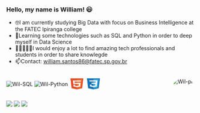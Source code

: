 ### Hello, my name is William! 😃

-  🤓I am currently studying Big Data with focus on Business Intelligence at the FATEC Ipiranga college
-  💾Learning some technologies such as SQL and Python in order to deep myself in Data Science
-  👨🏽‍🤝‍👨🏻I would enjoy a lot to find amazing tech professionals and students in order to share knowlegde
-  📫Contact: william.santos86@fatec.sp.gov.br


<div style="display: inline_block"><br>
  <img align="center" alt="Wil-SQL" height="30" width="40" src="https://cdn.jsdelivr.net/gh/devicons/devicon/icons/postgresql/postgresql-original-wordmark.svg">
  <img align="center" alt="Wil-Python" height="30" width="40" src="https://cdn.jsdelivr.net/gh/devicons/devicon/icons/python/python-original-wordmark.svg">
  <img align="center" alt="Wil-HTML" height="30" width="40" src="https://raw.githubusercontent.com/devicons/devicon/master/icons/html5/html5-original.svg">
  <img align="center" alt="Wil-CSS" height="30" width="40" src="https://raw.githubusercontent.com/devicons/devicon/master/icons/css3/css3-original.svg">
  <img align="right" alt="Wil-pic" height="150" style="border-radius:50px;" src="https://media.tenor.com/-Kgr-uW4GA8AAAAi/hello.gif">
</div>

##
 
<div>
  
  <a href="https://www.instagram.com/wilpassion4_u/" target="_blank"><img src="[https://img.shields.io/badge/-Instagram-%23E4405F?style=for-the-badge&logo=instagram&logoColor=white](https://static.wixstatic.com/media/322cff_c3cd08ea165f4e41bdb604d646554fc5~mv2.png/v1/fit/w_500,h_500,q_90/file.png)" target="_blank"></a>
  <a href="https://www.instagram.com/wilpassion4_u/" target="_blank"><img src="https://img.shields.io/badge/-Instagram-%23E4405F?style=for-the-badge&logo=instagram&logoColor=white" target="_blank"></a>
  <a href="https://www.linkedin.com/in/william-santos-194a76131/" target="_blank"><img src="https://img.shields.io/badge/-LinkedIn-%230077B5?style=for-the-badge&logo=linkedin&logoColor=white" target="_blank"></a> 
  
</div>
